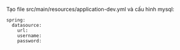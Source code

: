 Tạo file src/main/resources/application-dev.yml và cấu hình mysql:

```
spring:
  datasource:
    url:
    username:
    password:

```